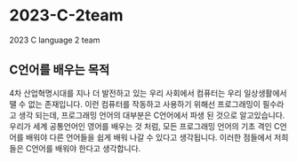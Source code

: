 # 2023-C-2team
2023 C language 2 team
## C언어를 배우는 목적
4차 산업혁명시대를 지나 더 발전하고 있는 우리 사회에서 컴퓨터는 우리 일상생활에서 땔 수 없는 존재입니다. 이런 컴퓨터를 작동하고 사용하기 위해선 프로그래밍이 필수라고 생각 되는데, 프로그래밍 언어의 대부분은 C언어에서 파생 된 것으로 알고있습니다. 우리가 세계 공통언어인 영어를 배우는 것 처럼, 모든 프로그래밍 언어의 기초 격인 C언어를 배워야 다른 언어들을 쉽게 배워 나갈 수 있다고 생각됩니다. 이러한 점들에서 저희들은 C언어를 배워야 한다고 생각합니다. 
